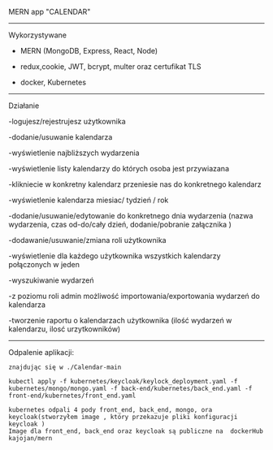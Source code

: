  MERN app "CALENDAR"

----------------------------------------------------------------------
Wykorzystywane

- MERN (MongoDB, Express, React, Node)

- redux,cookie, JWT, bcrypt, multer oraz certufikat TLS

- docker, Kubernetes
------------------------------------------------------------------------

Działanie

-logujesz/rejestrujesz użytkownika 

-dodanie/usuwanie kalendarza

-wyświetlenie najbliższych wydarzenia

-wyświetlenie listy kalendarzy do których osoba jest przywiazana

-klikniecie w konkretny kalendarz przeniesie nas do konkretnego kalendarz

-wyświetlenie kalendarza miesiac/ tydzień / rok 

-dodanie/usuwanie/edytowanie do konkretnego dnia wydarzenia (nazwa wydarzenia, czas od-do/cały dzień, dodanie/pobranie załącznika )

-dodawanie/usuwanie/zmiana roli użytkownika 

-wyświetlenie dla każdego użytkownika wszystkich  kalendarzy połączonych w jeden 

-wyszukiwanie wydarzeń

-z poziomu roli admin możliwość importowania/exportowania wydarzeń do kalendarza

-tworzenie raportu o kalendarzach użytkownika (ilość wydarzeń w kalendarzu, ilosć urzytkowników)

-------------------------------------------------------------------------------
Odpalenie aplikacji:

    znajdując się w ./Calendar-main  

    kubectl apply -f kubernetes/keycloak/keylock_deployment.yaml -f kubernetes/mongo/mongo.yaml -f back-end/kubernetes/back_end.yaml -f front-end/kubernetes/front_end.yaml 

    kubernetes odpali 4 pody front_end, back_end, mongo, ora keycloak(stworzyłem image , który przekazuje pliki konfiguracji keycloak )
    Image dla front_end, back_end oraz keycloak są publiczne na  dockerHub kajojan/mern 
